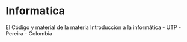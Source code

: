 # Informatica
El Código y material de la materia Introducción a la informática - UTP - Pereira - Colombia
